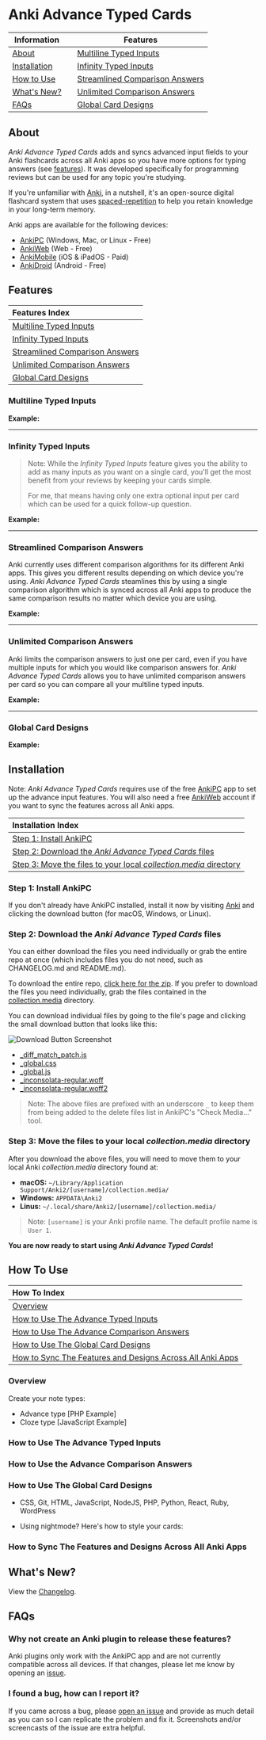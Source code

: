 # Anki Advance Typed Cards

| Information                   |     | Features                                                          |
| ----------------------------- | --- | ----------------------------------------------------------------- |
| [About](#about)               |     | [Multiline Typed Inputs](#multiline-typed-inputs)                 |
| [Installation](#installation) |     | [Infinity Typed Inputs](#infinity-typed-inputs)                   |
| [How to Use](#how-to-use)     |     | [Streamlined Comparison Answers](#streamlined-comparison-answers) |
| [What's New?](#whats-new)     |     | [Unlimited Comparison Answers](#unlimited-comparison-answers)     |
| [FAQs](#faqs)                 |     | [Global Card Designs](#global-card-designs)                       |

## About

_Anki Advance Typed Cards_ adds and syncs advanced input fields to your Anki flashcards across all Anki apps so you have more options for typing answers (see [features](#features)). It was developed specifically for programming reviews but can be used for any topic you're studying.

If you're unfamiliar with [Anki](https://apps.ankiweb.net/), in a nutshell, it's an open-source digital flashcard system that uses [spaced-repetition](https://en.wikipedia.org/wiki/Spaced_repetition) to help you retain knowledge in your long-term memory.

Anki apps are available for the following devices:

- [AnkiPC](https://apps.ankiweb.net/) (Windows, Mac, or Linux - Free)
- [AnkiWeb](https://ankiweb.net) (Web - Free)
- [AnkiMobile](https://itunes.apple.com/us/app/ankimobile-flashcards/id373493387) (iOS & iPadOS - Paid)
- [AnkiDroid](https://play.google.com/store/apps/details?id=com.ichi2.anki) (Android - Free)

## Features

| Features Index                                                    |
| :---------------------------------------------------------------- |
| [Multiline Typed Inputs](#multiline-typed-inputs)                 |
| [Infinity Typed Inputs](#infinity-typed-inputs)                   |
| [Streamlined Comparison Answers](#streamlined-comparison-answers) |
| [Unlimited Comparison Answers](#unlimited-comparison-answers)     |
| [Global Card Designs](#global-card-designs)                       |

<!-- ### The Main Features
1. The ability to quickly modify the design of your cards globally with CSS and have the styles sync across all Anki apps.
2. The ability to add multiline typed inputs to your cards that work on all Anki apps.
3. The ability to have as many multiline inputs as you want in a single card.
4. Streamlined comparison answers that work with multiline inputs across all Anki apps.
5. No limit to how many comparison answers you can have per card. -->

### Multiline Typed Inputs

**Example:**

<!-- [ADD GIF SCREENSHOT EXAMPLE] -->

---

### Infinity Typed Inputs

> Note: While the _Infinity Typed Inputs_ feature gives you the ability to add as many inputs as you want on a single card, you'll get the most benefit from your reviews by keeping your cards simple.
>
> For me, that means having only one extra optional input per card which can be used for a quick follow-up question.

**Example:**

<!-- [ADD GIF SCREENSHOT EXAMPLE] -->

---

### Streamlined Comparison Answers

Anki currently uses different comparison algorithms for its different Anki apps. This gives you different results depending on which device you're using. _Anki Advance Typed Cards_ steamlines this by using a single comparison algorithm which is synced across all Anki apps to produce the same comparison results no matter which device you are using.

**Example:**

<!-- [ADD GIF SCREENSHOT EXAMPLE] -->

---

### Unlimited Comparison Answers

Anki limits the comparison answers to just one per card, even if you have multiple inputs for which you would like comparison answers for. _Anki Advance Typed Cards_ allows you to have unlimited comparison answers per card so you can compare all your multiline typed inputs.

**Example:**

<!-- [ADD GIF SCREENSHOT EXAMPLE] -->

---

### Global Card Designs

**Example:**

<!-- [ADD GIF SCREENSHOT EXAMPLE] -->

## Installation

Note: _Anki Advance Typed Cards_ requires use of the free [AnkiPC](https://apps.ankiweb.net/) app to set up the advance input features. You will also need a free [AnkiWeb](https://ankiweb.net) account if you want to sync the features across all Anki apps.

| Installation Index                                                                                                                                               |
| :--------------------------------------------------------------------------------------------------------------------------------------------------------------- |
| [Step 1: Install AnkiPC](#step-1-if-you-dont-have-ankipc-installed-install-it-now)                                                                               |
| [Step 2: Download the _Anki Advance Typed Cards_ files](#step-2-download-this-repositorys-collectionmedia-directory-files)                                       |
| [Step 3: Move the files to your local _collection.media_ directory](#step-3-move-the-files-you-downloaded-to-your-local-anki-collectionmedia-directory-found-at) |

### Step 1: Install AnkiPC

If you don't already have AnkiPC installed, install it now by visiting [Anki](https://apps.ankiweb.net/) and clicking the download button (for macOS, Windows, or Linux).

### Step 2: Download the _Anki Advance Typed Cards_ files

You can either download the files you need individually or grab the entire repo at once (which includes files you do not need, such as CHANGELOG.md and README.md).

To download the entire repo, [click here for the zip](https://github.com/jacobcassidy/anki-advance-typed-cards/archive/refs/heads/main.zip). If you prefer to download the files you need individually, grab the files contained in the [collection.media](https://github.com/jacobcassidy/anki-advance-typed-cards/tree/main/collection.media) directory.

You can download individual files by going to the file's page and clicking the small download button that looks like this:

![Download Button Screenshot](https://raw.githubusercontent.com/jacobcassidy/anki-advance-typed-cards/main/assets/screenshots/download-file-button.png?token=GHSAT0AAAAAAB2NXSC3MMNS4M3IWZOKXWTWZCNKL2A)

- [\_diff_match_patch.js](https://github.com/jacobcassidy/anki-advance-typed-cards/blob/main/collection.media/_diff_match_patch.js)
- [\_global.css](https://github.com/jacobcassidy/anki-advance-typed-cards/blob/main/collection.media/_global.css)
- [\_global.js](https://github.com/jacobcassidy/anki-advance-typed-cards/blob/main/collection.media/_global.js)
- [\_inconsolata-regular.woff](https://github.com/jacobcassidy/anki-advance-typed-cards/blob/main/collection.media/_inconsolata-regular.woff)
- [\_inconsolata-regular.woff2](https://github.com/jacobcassidy/anki-advance-typed-cards/blob/main/collection.media/_inconsolata-regular.woff2)

> Note: The above files are prefixed with an underscore `_` to keep them from being added to the delete files list in AnkiPC's "Check Media..." tool.

### Step 3: Move the files to your local _collection.media_ directory

After you download the above files, you will need to move them to your local Anki _collection.media_ directory found at:

- **macOS:** `~/Library/Application Support/Anki2/[username]/collection.media/`
- **Windows:** `APPDATA\Anki2`
- **Linus:** `~/.local/share/Anki2/[username]/collection.media/`

> Note: `[username]` is your Anki profile name. The default profile name is `User 1`.

**You are now ready to start using _Anki Advance Typed Cards_!**

## How To Use

| How To Index                                                   |
| :------------------------------------------------------------- |
| [Overview](#)                                                  |
| [How to Use The Advance Typed Inputs](#)                       |
| [How to Use The Advance Comparison Answers](#)                 |
| [How to Use The Global Card Designs](#)                        |
| [How to Sync The Features and Designs Across All Anki Apps](#) |

### Overview

Create your note types:

- Advance type [PHP Example]
- Cloze type [JavaScript Example]

### How to Use The Advance Typed Inputs

### How to Use the Advance Comparison Answers

### How to Use The Global Card Designs

- CSS, Git, HTML, JavaScript, NodeJS, PHP, Python, React, Ruby, WordPress

- Using nightmode? Here's how to style your cards:

### How to Sync The Features and Designs Across All Anki Apps

## What's New?

View the [Changelog](https://github.com/jacobcassidy/anki-advance-typed-cards/blob/main/CHANGELOG.md).

## FAQs

### Why not create an Anki plugin to release these features?

Anki plugins only work with the AnkiPC app and are not currently compatible across all devices. If that changes, please let me know by opening an [issue](https://github.com/jacobcassidy/anki-advance-typed-cards/issues).

### I found a bug, how can I report it?

If you came across a bug, please [open an issue](https://github.com/jacobcassidy/anki-advance-typed-cards/issues) and provide as much detail as you can so I can replicate the problem and fix it. Screenshots and/or screencasts of the issue are extra helpful.
